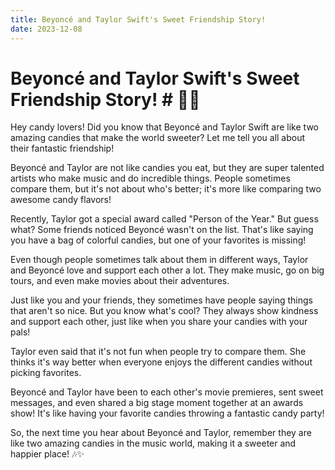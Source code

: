 ```yaml
---
title: Beyoncé and Taylor Swift's Sweet Friendship Story!
date: 2023-12-08
---
```

# Beyoncé and Taylor Swift's Sweet Friendship Story! # 🌈🍬

Hey candy lovers! Did you know that Beyoncé and Taylor Swift are like two amazing candies that make the world sweeter? Let me tell you all about their fantastic friendship!

Beyoncé and Taylor are not like candies you eat, but they are super talented artists who make music and do incredible things. People sometimes compare them, but it's not about who's better; it's more like comparing two awesome candy flavors!

Recently, Taylor got a special award called "Person of the Year." But guess what? Some friends noticed Beyoncé wasn't on the list. That's like saying you have a bag of colorful candies, but one of your favorites is missing!

Even though people sometimes talk about them in different ways, Taylor and Beyoncé love and support each other a lot. They make music, go on big tours, and even make movies about their adventures.

Just like you and your friends, they sometimes have people saying things that aren't so nice. But you know what's cool? They always show kindness and support each other, just like when you share your candies with your pals!

Taylor even said that it's not fun when people try to compare them. She thinks it's way better when everyone enjoys the different candies without picking favorites.

Beyoncé and Taylor have been to each other's movie premieres, sent sweet messages, and even shared a big stage moment together at an awards show! It's like having your favorite candies throwing a fantastic candy party!

So, the next time you hear about Beyoncé and Taylor, remember they are like two amazing candies in the music world, making it a sweeter and happier place! 🎶✨